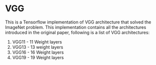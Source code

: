 # VGG
This is a Tensorflow implementation of VGG architecture that solved the ImageNet problem. 
This implementation contains all the architectures introduced in the original paper, following is a list of VGG architectures:
1. VGG11 - 11 Weight layers
2. VGG13 - 13 weight layers
3. VGG16 - 16 Weight layers
4. VGG19 - 19 Weight layers
